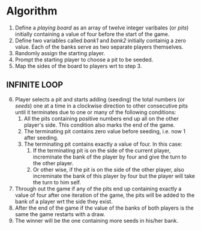 # Algorithm
1. Define a *playing board* as an array of twelve integer varibales (or *pits*) initially containing a value of four before the start of the game.
2. Define two variables called *bank1* and *bank2* initially containig a zero value. Each of the banks serve as two separate players themselves.
3. Randomly assign the starting player.
4. Prompt the starting player to choose a pit to be seeded.
5. Map the sides of the board to players wrt to step 3.
## INFINITE LOOP
6. Player selects a pit and starts adding (seeding) the total numbers (or *seeds*) one at a time in a clockwise direction to other consecutive pits until it terminates due to one or many of the following conditions:
    1. All the pits containing positive numbers end up all on the other player's side. This condition also marks the end of the game.
    2. The terminating pit contains zero value before seeding, i.e. now 1 after seeding.
    3. The terminating pit contains exactly a value of four. In this case:
        1. If the terminating pit is on the side of the current player, increminate the bank of the player by four and give the turn to the other player.
        2. Or other wise, if the pit is on the side of the other player, also increminate the bank of this player by four but the player will take the turn to him self.
7. Through out the game if any of the pits end up containing exactly a value of four after one iteration of the game, the pits will be added to the bank of a player wrt the side they exist. 
8. After the end of the game if the value of the banks of both players is the same the game restarts with a draw.
9. The winner will be the one containing more seeds in his/her bank.
